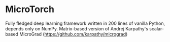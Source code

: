 # MicroTorch
Fully fledged deep learning framework written in 200 lines of vanilla Python, depends only on NumPy. Matrix-based version of Andrej Karpathy's scalar-based MicroGrad (https://github.com/karpathy/micrograd)
